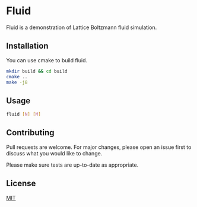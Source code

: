 # Fluid
Fluid is a demonstration of Lattice Boltzmann fluid simulation.

## Installation
You can use cmake to build fluid.
```bash
mkdir build && cd build
cmake ..
make -j8
```

## Usage
```bash
fluid [N] [M]
```

## Contributing
Pull requests are welcome. For major changes, please open an issue first to discuss what you would like to change.

Please make sure tests are up-to-date as appropriate.

## License
[MIT](https://choosealicense.com/licenses/mit/)
